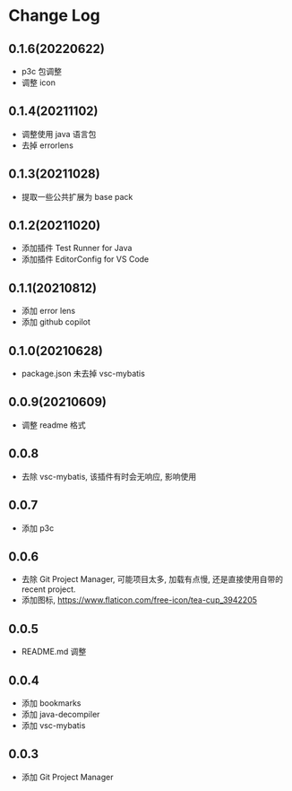 # Change Log

## 0.1.6(20220622)

- p3c 包调整
- 调整 icon

## 0.1.4(20211102)

- 调整使用 java 语言包
- 去掉 errorlens

## 0.1.3(20211028)

- 提取一些公共扩展为 base pack

## 0.1.2(20211020)

- 添加插件 Test Runner for Java
- 添加插件 EditorConfig for VS Code

## 0.1.1(20210812)

- 添加 error lens
- 添加 github copilot

## 0.1.0(20210628)

- package.json 未去掉 vsc-mybatis

## 0.0.9(20210609)

- 调整 readme 格式

## 0.0.8

- 去除 vsc-mybatis, 该插件有时会无响应, 影响使用

## 0.0.7

- 添加 p3c

## 0.0.6

- 去除 Git Project Manager, 可能项目太多, 加载有点慢, 还是直接使用自带的 recent project.
- 添加图标, https://www.flaticon.com/free-icon/tea-cup_3942205

## 0.0.5

- README.md 调整

## 0.0.4

- 添加 bookmarks
- 添加 java-decompiler
- 添加 vsc-mybatis

## 0.0.3

- 添加 Git Project Manager
